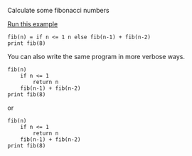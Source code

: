 Calculate some fibonacci numbers

[Run this example](https://quantleaf.com/?q=fib(n)%20if%20n%20%3C%3D%201%20n%20else%20fib(n-1)%20%2B%20fib(n-2)%20%0Aprint%20fib(8)&t=code)


```
fib(n) = if n <= 1 n else fib(n-1) + fib(n-2) 
print fib(8)
```

You can also write the same program in more verbose ways.


```
fib(n) 
	if n <= 1 
		return n 
	fib(n-1) + fib(n-2)
print fib(8)
```

or
```
fib(n) 
	if n <= 1 
		return n 
	fib(n-1) + fib(n-2)
print fib(8)
```